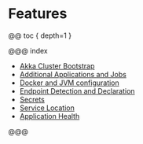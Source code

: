 # Features

@@ toc { depth=1 }

@@@ index

* [Akka Cluster Bootstrap](akka-cluster-bootstrap.md)
* [Additional Applications and Jobs](applications.md)
* [Docker and JVM configuration](docker-configuration.md)
* [Endpoint Detection and Declaration](endpoint-detection.md)
* [Secrets](secrets.md)
* [Service Location](service-location.md)
* [Application Health](application-health.md)

@@@
